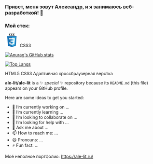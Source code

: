### Привет, меня зовут Александр, и я занимаюсь веб-разработкой! 👋 

### Мой стек:
<img src="https://github.com/ale-lit/ale-lit/blob/main/icons/css.svg" alt="CSS3" title="CSS3" height="45"> CSS3


 
[![Anurag's GitHub stats](https://github-readme-stats.vercel.app/api?username=ale-lit)](https://github.com/anuraghazra/github-readme-stats)

[![Top Langs](https://github-readme-stats.vercel.app/api/top-langs/?username=ale-lit)](https://github.com/anuraghazra/github-readme-stats)




HTML5
CSS3
Адаптивная кроссбраузерная верстка

**ale-lit/ale-lit** is a ✨ _special_ ✨ repository because its `README.md` (this file) appears on your GitHub profile.

Here are some ideas to get you started:

- 🔭 I’m currently working on ...
- 🌱 I’m currently learning ...
- 👯 I’m looking to collaborate on ...
- 🤔 I’m looking for help with ...
- 💬 Ask me about ...
- 📫 How to reach me: ...
- 😄 Pronouns: ...
- ⚡ Fun fact: ...


Моё неполное портфолио: https://ale-lit.ru/
